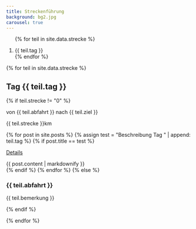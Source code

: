 ```yaml
---
title: Streckenführung
background: bg2.jpg
carousel: true
---
```


<div id="features-carousel" class="carousel slide with-title-indicators max-height" data-height-percent="70" data-ride="carousel">

<!-- Indicators - slide navigation -->
<ol class="carousel-indicators title-indicators">

{% for teil in site.data.strecke %}
  <li data-target="#features-carousel" data-slide-to="{{ forloop.index | minus: 1 }}" {% if forloop.index == 1 %} class="active" {% else %} class="" {% endif %}>
  {{ teil.tag }}
  </li>
{% endfor %}
</ol>

<!-- Wrapper for slides -->
<div class="carousel-inner">

{% for teil in site.data.strecke %}

<!--  TAG  {{ forloop.index | minus: 1 }} -->
<div class="item {% if forloop.index == 1 %} active {% endif %}" style="">
<div class="carousel-text-content" style="">
<h2 class="title">Tag {{ teil.tag }}</h2>
{% if teil.strecke != "0" %}
<p>von {{ teil.abfahrt }} nach {{ teil.ziel }}</p>
<p>{{ teil.strecke }}km</p>
{% for post in site.posts %}
{% assign test = "Beschreibung Tag " | append: teil.tag %}
  {% if post.title == test %}
  <p><a href="" onclick="populate_and_open_modal(event, 'modal-content-{{id}}');" class="btn btn-outline-inverse btn-sm">Details</a></p>
  <div class="content-to-populate-in-modal" id="modal-content-{{id}}">
        {{ post.content | markdownify }}
      </div>
   {% endif %}
{% endfor %}
{% else %}
<h3>{{ teil.abfahrt }}</h3>
<p>{{ teil.bemerkung }}</p>
{% endif %}
</div>
</div><!-- .item -->

{% endfor %}




</div><!-- .carousel-inner -->

<!-- Controls -->
<a class="left carousel-control" href="#features-carousel" data-slide="prev"></a>
<a class="right carousel-control" href="#features-carousel" data-slide="next"></a>

</div>
